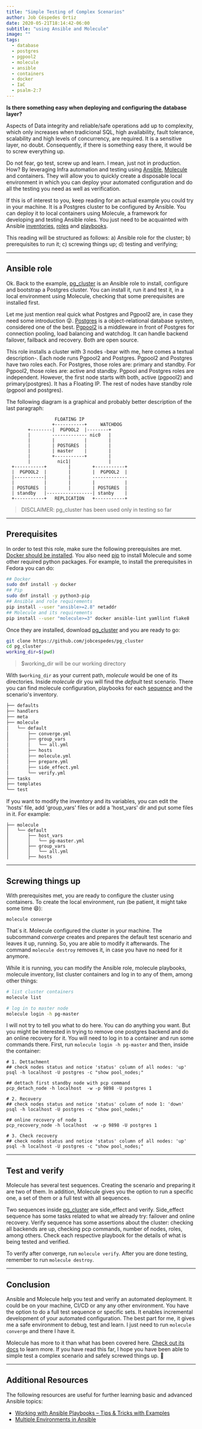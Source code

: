 ```yaml
---
title: "Simple Testing of Complex Scenarios"
author: Job Céspedes Ortiz
date: 2020-05-21T18:14:42-06:00
subtitle: "using Ansible and Molecule"
image: ""
tags:
  - database
  - postgres
  - pgpool2
  - molecule
  - ansible
  - containers
  - docker
  - IaC
  - psalm-2:7
---
```

**Is there something easy when deploying and configuring the database layer?**

Aspects of Data integrity and reliable/safe operations add up to complexity, which only increases when tradicional SQL, high availability, fault tolerance, scalability and high levels of concurrency, are required. It is a sensitive layer, no doubt. Consequently, if there is something easy there, it would be to screw everything up.

Do not fear, go test, screw up and learn. I mean, just not in production. How? By leveraging Infra automation and testing using [Ansible](https://docs.ansible.com/), [Molecule](https://molecule.readthedocs.io/en/latest/) and containers. They will allow you to quickly create a disposable local environment in which you can deploy your automated configuration and do all the testing you need as well as verification.

If this is of interest to you, keep reading for an actual example you could try in your machine. It is a Postgres cluster to be configured by Ansible. You can deploy it to local containers using Molecule, a framework for developing and testing Ansible roles. You just need to be acquainted with Ansible [inventories](https://docs.ansible.com/ansible/latest/user_guide/intro_inventory.html), [roles](https://docs.ansible.com/ansible/latest/user_guide/playbooks_reuse_roles.html) and [playbooks](https://docs.ansible.com/ansible/latest/user_guide/playbooks_intro.html).

This reading will be structured as follows: a) Ansible role for the cluster; b) prerequisites to run it; c) screwing things up; d) testing and verifying;

---
## Ansible role
Ok. Back to the example, [pg_cluster](https://github.com/jobcespedes/pg_cluster) is an Ansible role to install, configure and bootstrap a Postgres cluster. You can install it, run it and test it, in a local environment using Molecule, checking that some prerequisites are installed first.

Let me just mention real quick what Postgres and Pgpool2 are, in case they need some introduction :stuck_out_tongue_winking_eye:. [Postgres](https://www.postgresql.org/) is a object-relational database system, considered one of the best. [Pgpool2](https://www.pgpool.net/mediawiki/index.php/Main_Page) is a middleware in front of Postgres for connection pooling, load balancing and watchdog. It can handle backend failover, failback and recovery. Both are open source.

This role installs a cluster with 3 nodes -bear with me, here comes a textual description-. Each node runs Pgpool2 and Postgres. Pgpool2 and Postgres have two roles each. For Postgres, those roles are: primary and standby. For Pgpool2, those roles are: active and standby. Pgpool and Postgres roles are independent. However, the first node starts with both, active (pgpool2) and primary(postgres). It has a Floating IP. The rest of nodes have standby role (pgpool and postgres).

The following diagram is a graphical and probably better description of the last paragraph:
```Plaintext
                  FLOATING IP
                 +-----------+     WATCHDOG
        +--------|  PGPOOL2  |--------+
        |        ------------- nic0   |
        |        |           |        |
        |        | POSTGRES  |        |
        |        | master    |        |
        |        +-----------+        |
        |          nic1|              |
  +-----------+        |        +-----------+
  |  PGPOOL2  |        |        |  PGPOOL2  |
  |-----------|        |        -------------
  |           |        |        |           |
  | POSTGRES  |        |        | POSTGRES  |
  | standby   |-----------------| stanby    |
  +-----------+   REPLICATION   +-----------+
```
> DISCLAIMER: pg_cluster has been used only in testing so far

---
## Prerequisites
In order to test this role, make sure the following prerequisites are met. [Docker should be installed](https://docs.docker.com/engine/install/#server). You also need [pip](https://pip.pypa.io/en/stable/installing/) to install Molecule and some other required python packages. For example, to install the prerequisites in Fedora you can do:
```bash
## Docker
sudo dnf install -y docker
## Pip
sudo dnf install -y python3-pip
## Ansible and role requirements
pip install --user "ansible>=2.8" netaddr
## Molecule and its requirements
pip install --user "molecule>=3" docker ansible-lint yamllint flake8
```
Once they are installed, download [pg_cluster](https://github.com/jobcespedes/pg_cluster) and you are ready to go:
```bash
git clone https://github.com/jobcespedes/pg_cluster
cd pg_cluster
working_dir=$(pwd)
```
> $working_dir will be our working directory

With `$working_dir` as your current path, _molecule_ would be one of its directories. Inside _molecule_ dir you will find the _default_ test scenario. There you can find molecule configuration, playbooks for each [sequence](##Test-and-verify) and the scenario's inventory.
```bash
├── defaults
├── handlers
├── meta
├── molecule
│   └── default
│       ├── converge.yml
│       ├── group_vars
│       │   └── all.yml
│       ├── hosts
│       ├── molecule.yml
│       ├── prepare.yml
│       ├── side_effect.yml
│       └── verify.yml
├── tasks
├── templates
└── test
```
If you want to modify the inventory and its variables, you can edit the 'hosts' file, add 'group_vars' files or add a 'host_vars' dir and put some files in it. For example:
```
├── molecule
│   └── default
│       ├── host_vars
│       │   └── pg-master.yml
│       ├── group_vars
│       │   └── all.yml
│       ├── hosts
```

---
## Screwing things up
With prerequisites met, you are ready to configure the cluster using containers. To create the local environment, run (be patient, it might take some time  :smile:):
```
molecule converge
```
That´s it. Molecule configured the cluster in your machine. The subcommand _converge_ creates and prepares the default test scenario and leaves it up, running. So, you are able to modify it afterwards. The command `molecule destroy` removes it, in case you have no need for it anymore.

While it is running, you can modify the Ansible role, molecule playbooks, molecule inventory, list cluster containers and log in to any of them, among other things:
```bash
# list cluster containers
molecule list

# log in to master node
molecule login -h pg-master
```
I will not try to tell you what to do here. You can do anything you want. But you might be interested in trying to remove one postgres backend and do an online recovery for it. You will need to log in to a container and run some commands there. First, run `molecule login -h pg-master` and then, inside the container:
```
# 1. Dettachment
## check nodes status and notice 'status' column of all nodes: 'up'
psql -h localhost -U postgres -c "show pool_nodes;"

## dettach first standby node with pcp command
pcp_detach_node -h localhost  -w -p 9898 -U postgres 1

# 2. Recovery
## check nodes status and notice 'status' column of node 1: 'down'
psql -h localhost -U postgres -c "show pool_nodes;"

## online recovery of node 1
pcp_recovery_node -h localhost  -w -p 9898 -U postgres 1

# 3. Check recovery
## check nodes status and notice 'status' column of all nodes: 'up'
psql -h localhost -U postgres -c "show pool_nodes;"
```

---
## Test and verify
Molecule has several test sequences. Creating the scenario and preparing it are two of them.  In addition, Molecule gives you the option to run a specific one, a set of them or a full test with all sequences.

Two sequences inside [pg_cluster](https://github.com/jobcespedes/pg_cluster) are side_effect and verify. Side_effect sequence has some tasks related to what we already try: failover and online recovery. Verify sequence has some assertions about the cluster: checking all backends are up, checking pcp commands, number of nodes, roles, among others. Check each respective playbook for the details of what is being tested and verified.

To verify after converge, run `molecule verify`. After you are done testing, remember to run `molecule destroy`.

---
## Conclusion
Ansible and Molecule help you test and verify an automated deployment. It could be on your machine, CI/CD or any any other environment. You have the option to do a full test sequence or specific sets. It enables incremental development of your automated configuration. The best part for me, it gives me a safe environment to debug, test and learn. I just need to run `molecule converge` and there I have it.

Molecule has more to it than what has been covered here. [Check out its docs](https://molecule.readthedocs.io/en/latest/getting-started.html) to learn more. If you have read this far, I hope you have been able to simple test a complex scenario and safely screwed things up. :wave:

---
## Additional Resources
The following resources are useful for further learning basic and advanced Ansible topics:
- [Working with Ansible Playbooks – Tips & Tricks with Examples](https://spacelift.io/blog/ansible-playbooks)
- [Multiple Environments in Ansible ](https://dev.to/jobcespedes/multiple-environments-in-ansible-4c6n)
